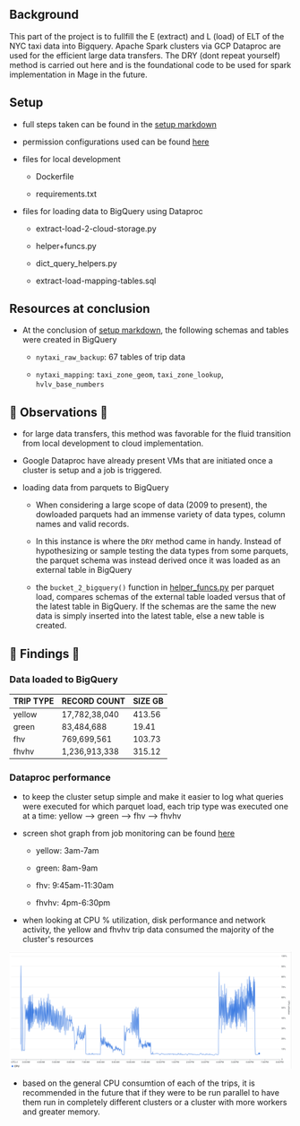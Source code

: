 ## Background 

This part of the project is to fullfill the E (extract) and L (load) of ELT of the NYC taxi data into Bigquery. Apache Spark clusters via GCP Dataproc are used for the efficient large data transfers. The DRY (dont repeat yourself) method is carried out here and is the foundational code to be used for spark implementation in Mage in the future.

## Setup

- full steps taken can be found in the [setup markdown](setup.md)

- permission configurations used can be found [here](../miscellaneous/supporting_docs/dataproc.md)

- files for local development

    + Dockerfile

    + requirements.txt

- files for loading data to BigQuery using Dataproc

    + extract-load-2-cloud-storage.py
    
    + helper+funcs.py

    + dict_query_helpers.py

    + extract-load-mapping-tables.sql

## Resources at conclusion

- At the conclusion of [setup markdown](setup.md), the following schemas and tables were created in BigQuery

    + `nytaxi_raw_backup`: 67 tables of trip data

    + `nytaxi_mapping`: `taxi_zone_geom`, `taxi_zone_lookup`, `hvlv_base_numbers`

## 🚀 Observations 🚀

- for large data transfers, this method was favorable for the fluid transition from local development to cloud implementation.

- Google Dataproc  have already present VMs that are initiated once a cluster is setup and a job is triggered.

- loading data from parquets to BigQuery 
    
    + When considering a large scope of data (2009 to present), the dowloaded parquets had an immense variety of data types, column names and valid records. 
    
    + In this instance is where the `DRY` method came in handy. Instead of hypothesizing or sample testing the data types from some parquets, the parquet schema was instead derived once it was loaded as an external table in BigQuery

    + the `bucket_2_bigquery()` function in [helper_funcs.py](helper_funcs.py) per parquet load, compares schemas of the external table loaded versus that of the latest table in BigQuery. If the schemas are the same the new data is simply inserted into the latest table, else a new table is created.

## 🚀 Findings 🚀

### Data loaded to BigQuery

| TRIP TYPE | RECORD COUNT | SIZE GB
----------|-----------|--------
| yellow| 17,782,38,040 | 413.56
| green| 83,484,688 | 19.41
| fhv| 769,699,561 | 103.73
| fhvhv| 1,236,913,338 | 315.12

### Dataproc performance 

- to keep the cluster setup simple and make it easier to log what queries were executed for which parquet load, each trip type was executed one at a time: yellow --> green --> fhv --> fhvhv

- screen shot graph from job monitoring can be found [here](../images/1_extract_load_dataproc/)

    + yellow: 3am-7am

    + green: 8am-9am

    + fhv: 9:45am-11:30am

    + fhvhv: 4pm-6:30pm

- when looking at CPU % utilization, disk performance and network activity, the yellow and fhvhv trip data consumed the majority of the cluster's resources 

![cpu utilization](../images/1_extract_load_dataproc/CPU_utilization.png)

- based on the general CPU consumtion of each of the trips, it is recommended in the future that if they were to be run parallel to have them run in completely different clusters or a cluster with more workers and greater memory.